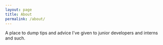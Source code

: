 ```yaml
---
layout: page
title: About
permalink: /about/
---
```


A place to dump tips and advice I've given to junior developers and interns and such.